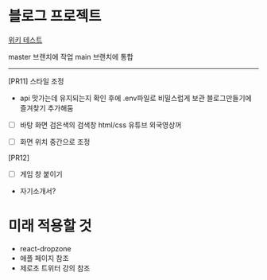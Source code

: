 # 블로그 프로젝트

[위키 테스트](https://github.com/CodeSoom/project-react-6-shongs27.wiki.git)

master 브랜치에 작업
main 브랜치에 통합

---

[PR11] 스타일 조정

- api 맛가는데 유지되는지 확인 후에 .env파일로 비밀스럽게 보관
  블로그만들기에 즐겨찾기 추가해둠
- [ ] 바탕 화면 검은색의 검색창
      html/css 유튜브 외국영상꺼

- [ ] 화면 위치 중간으로 조정

[PR12]

- [ ] 게임 창 붙이기
- 자기소개서?

# 미래 적용할 것

- react-dropzone
- 애플 페이지 참조
- 제로초 트위터 강의 참조
